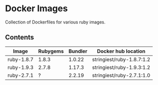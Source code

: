 # Docker Images
Collection of Dockerfiles for various ruby images.

## Contents
| Image | Rubygems | Bundler | Docker hub location |
| ----- | ----- | ----- | ----- |
| ruby-1.8.7 | 1.8.3 | 1.0.22 | stringiest/ruby-1.8.7:1.2 |
| ruby-1.9.3 | 2.7.8 | 1.17.3 | stringiest/ruby-1.9.3:1.2 |
| ruby-2.7.1 | ? | 2.2.19 | stringiest/ruby-2.7.1:1.0